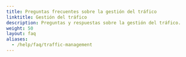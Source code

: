 ```yaml
---
title: Preguntas frecuentes sobre la gestión del tráfico
linktitle: Gestión del tráfico
description: Preguntas y respuestas sobre la gestión del tráfico.
weight: 50
layout: faq
aliases:
  - /help/faq/traffic-management
---
```

